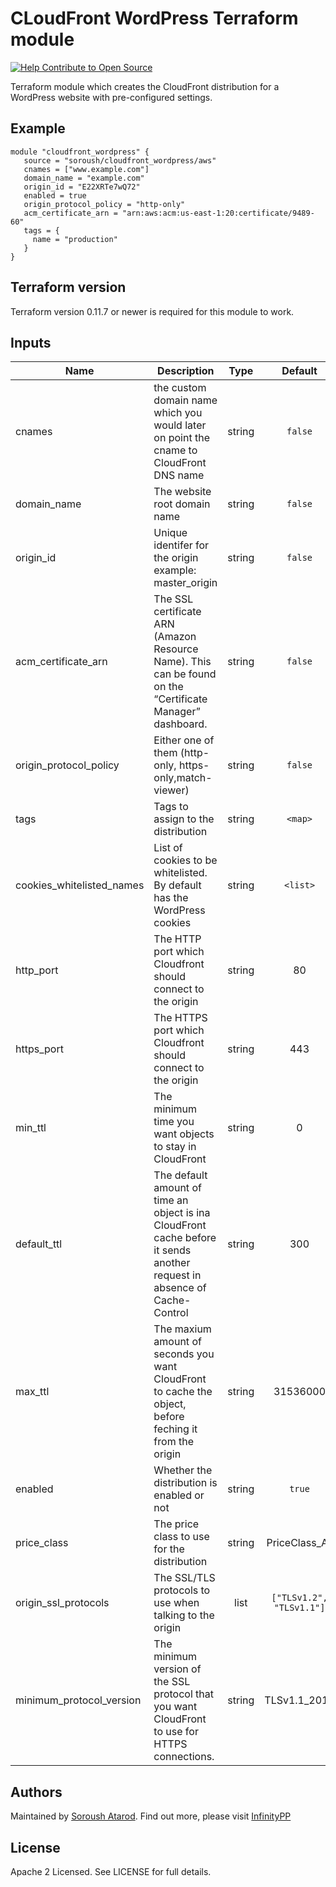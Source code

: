 # CLoudFront WordPress Terraform module

[![Help Contribute to Open Source](https://www.codetriage.com/soroushatarod/terraform-cloudfront-wordpress/badges/users.svg)](https://www.codetriage.com/soroushatarod/terraform-cloudfront-wordpress)

Terraform module which creates the CloudFront distribution for a WordPress website with pre-configured settings.


## Example

```hcl
module "cloudfront_wordpress" {
   source = "soroush/cloudfront_wordpress/aws"
   cnames = ["www.example.com"]
   domain_name = "example.com"
   origin_id = "E22XRTe7wQ72"
   enabled = true
   origin_protocol_policy = "http-only"
   acm_certificate_arn = "arn:aws:acm:us-east-1:20:certificate/9489-60"
   tags = {
     name = "production"
   }
}
```



## Terraform version

Terraform version 0.11.7 or newer is required for this module to work.



<!-- BEGINNING OF PRE-COMMIT-TERRAFORM DOCS HOOK -->

## Inputs

| Name | Description | Type | Default | Required |
|------|-------------|:----:|:-----:|:-----:|
| cnames | the custom domain name which you would later on point the cname to  CloudFront DNS name   | string | `false` | yes |
| domain_name | The website root domain name | string | `false` | yes |
| origin_id | Unique identifer for the origin example: master_origin | string | `false` | yes |
| acm_certificate_arn | The SSL certificate ARN (Amazon Resource Name). This can be found on the “Certificate Manager” dashboard. | string | `false` | yes |
| origin_protocol_policy | Either one of them (http-only, https-only,match-viewer) | string | `false` | yes
| tags | Tags to assign to the distribution | string | `<map>` | yes |
| cookies_whitelisted_names | List of cookies to be whitelisted. By default has the WordPress cookies | string | `<list>` | no |
| http_port | The HTTP port which Cloudfront should connect to the origin | string | 80 | no |
| https_port | The HTTPS port which Cloudfront should connect to the origin | string | 443 | no |
| min_ttl | The minimum time you want objects to stay in CloudFront | string | 0 | no |
| default_ttl | The default amount of time an object is ina CloudFront cache before it sends another request in absence of Cache-Control | string | 300 | no |
| max_ttl | The maxium amount of seconds you want CloudFront to cache the object, before feching it from the origin | string | 31536000 | no |
| enabled | Whether the distribution is enabled or not | string | `true` | no |
| price_class | The price class to use for the distribution | string | PriceClass_All | no |
| origin_ssl_protocols | The SSL/TLS protocols to use when talking to the origin | list | `["TLSv1.2", "TLSv1.1"]` | no |
| minimum_protocol_version | The minimum version of the SSL protocol that you want CloudFront to use for HTTPS connections. | string | TLSv1.1_2016 | no |



<!-- END OF PRE-COMMIT-TERRAFORM DOCS HOOK -->




## Authors

Maintained by [Soroush Atarod](https://github.com/soroushatarod). Find out more, please visit [InfinityPP](https://www.infinitypp.com/amazon-aws/terraform-cloudfront-wordpress-module/)

## License

Apache 2 Licensed. See LICENSE for full details.
